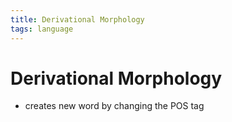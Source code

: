 ```yaml
---
title: Derivational Morphology
tags: language
---
```


# Derivational Morphology
- creates new word by changing the POS tag












































